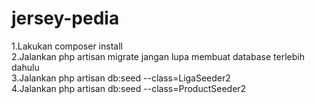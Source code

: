 # jersey-pedia

1.Lakukan composer install<br>
2.Jalankan php artisan migrate jangan lupa membuat database terlebih dahulu<br>
3.Jalankan php artisan db:seed --class=LigaSeeder2<br>
4.Jalankan php artisan db:seed --class=ProductSeeder2

